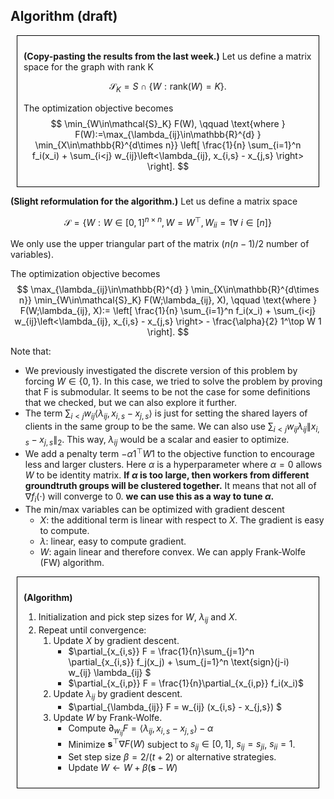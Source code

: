 ## Algorithm (draft)
<div style="border: 1px solid black; padding: 10px; margin: 10px;">

**(Copy-pasting the results from the last week.)** Let us define a matrix space for the graph with rank K

$$
\mathcal{S}_K = S \cap \{ W: \text{rank}(W) = K \}.
$$

The optimization objective becomes
$$ 
\min_{W\in\mathcal{S}_K} F(W), \qquad \text{where } F(W):=\max_{\lambda_{ij}\in\mathbb{R}^{d} } \min_{X\in\mathbb{R}^{d\times n}} \left[ \frac{1}{n} \sum_{i=1}^n f_i(x_i) + \sum_{i<j} w_{ij}\left<\lambda_{ij}, x_{i,s} - x_{j,s} \right>
\right].
$$
</div>


**(Slight reformulation for the algorithm.)** Let us define a matrix space 

$$
\mathcal{S} = \{ W: W\in[0,1]^{n\times n}, W=W^\top, W_{ii}=1 \forall~i\in[n] \}
$$

We only use the upper triangular part of the matrix ($n(n-1)/2$ number of variables).

The optimization objective becomes
$$ 
\max_{\lambda_{ij}\in\mathbb{R}^{d} } \min_{X\in\mathbb{R}^{d\times n}} \min_{W\in\mathcal{S}_K} F(W;\lambda_{ij}, X), \qquad \text{where } F(W;\lambda_{ij}, X):=  \left[ \frac{1}{n} \sum_{i=1}^n f_i(x_i) + \sum_{i<j} w_{ij}\left<\lambda_{ij}, x_{i,s} - x_{j,s} \right> - \frac{\alpha}{2} 1^\top W 1
\right].
$$

Note that:
- We previously investigated the discrete version of this problem by forcing $W \in\{0, 1\}$. In this case, we tried to solve the problem by proving that F is submodular. It seems to be not the case for some definitions that we checked, but we can also explore it further. 
- The term $\sum_{i<j} w_{ij}\left<\lambda_{ij}, x_{i,s} - x_{j,s} \right>$ is just for setting the shared layers of clients in the same group to be the same. We can also use $\sum_{i<j} w_{ij}\lambda_{ij}\lVert x_{i,s} - x_{j,s}\rVert_2$. This way, $\lambda_{ij}$ would be a scalar and easier to optimize.   
- We add a penalty term $-\alpha 1^\top W 1$ to the objective function to encourage less and larger clusters. Here $\alpha$ is a hyperparameter where $\alpha=0$ allows $W$ to be identity matrix. **If $\alpha$ is too large, then workers from different groundtruth groups will be clustered together.** It means that not all of $\nabla f_i(\cdot)$ will converge to 0. **we can use this as a way to tune $\alpha$.**
- The min/max variables can be optimized with gradient descent
    - $X$: the additional term is linear with respect to $X$. The gradient is easy to compute.
    - $\lambda$: linear, easy to compute gradient.
    - $W$: again linear and therefore convex. We can apply Frank-Wolfe (FW) algorithm.

<div style="border: 1px solid black; padding: 10px; margin: 10px;">

**(Algorithm)**
1. Initialization and pick step sizes for $W$, $\lambda_{ij}$ and $X$.
2. Repeat until convergence:
    1. Update $X$ by gradient descent.
        - $\partial_{x_{i,s}} F = \frac{1}{n}\sum_{j=1}^n \partial_{x_{i,s}} f_j(x_j) + \sum_{j=1}^n \text{sign}(j-i) w_{ij} \lambda_{ij}  $
        - $\partial_{x_{i,p}} F = \frac{1}{n}\partial_{x_{i,p}} f_i(x_i)$
    2. Update $\lambda_{ij}$ by gradient descent.
        - $\partial_{\lambda_{ij}} F = w_{ij} (x_{i,s} - x_{j,s}) $
    3. Update $W$ by Frank-Wolfe.
        - Compute $\partial_{w_{ij}} F = \left<\lambda_{ij}, x_{i,s} - x_{j,s} \right> - \alpha$
        - Minimize $\mathbf{s}^\top \nabla F(W)$ subject to $s_{ij} \in [0,1]$, $s_{ij}=s_{ji}$, $s_{ii}=1$.
        - Set step size $\beta=2/(t+2)$ or alternative strategies.
        - Update $W\leftarrow W + \beta(\mathbf{s} - W)$
</div>